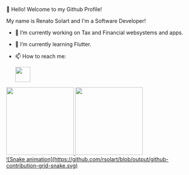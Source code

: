 👋 Hello! Welcome to my Github Profile! 

My name is Renato Solart and I'm a Software Developer!

<!--
My stacks:

1. Front
<div class="row">
<img src="https://cdn.jsdelivr.net/gh/devicons/devicon/icons/html5/html5-original-wordmark.svg" width="40" title="HTML5"/>
<img src="https://cdn.jsdelivr.net/gh/devicons/devicon/icons/css3/css3-original.svg" width="40" title="CSS3"/>
<img src="https://cdn.jsdelivr.net/gh/devicons/devicon/icons/javascript/javascript-original.svg" width="40" title="JavaScript"/>
<img src="https://cdn.jsdelivr.net/gh/devicons/devicon/icons/jquery/jquery-original-wordmark.svg" width="40" title="JQuery"/>
<img src="https://cdn.jsdelivr.net/gh/devicons/devicon/icons/bootstrap/bootstrap-original.svg" width="40" title="Bootstrap"/>
<img src="https://cdn.jsdelivr.net/gh/devicons/devicon/icons/react/react-original-wordmark.svg" width="40" title=“React"/>
<img src="https://cdn.jsdelivr.net/gh/devicons/devicon/icons/vuejs/vuejs-original-wordmark.svg" width="40" title=“Vue.js”/>
</div>

2. Back
<div class="row">
<img src="https://cdn.jsdelivr.net/gh/devicons/devicon/icons/python/python-original-wordmark.svg" width="40" title=“Python”/>
<img src="https://cdn.jsdelivr.net/gh/devicons/devicon/icons/django/django-plain.svg" width="40" title="Django"/>
<img src="https://cdn.jsdelivr.net/gh/devicons/devicon/icons/yii/yii-original-wordmark.svg" width="40" title=“YiiPHP”/>
</div>

3. Database
<div class="row">
<img src="https://cdn.jsdelivr.net/gh/devicons/devicon/icons/postgresql/postgresql-original-wordmark.svg" width="40" title=“PostgreSQL”/>
<img src="https://cdn.jsdelivr.net/gh/devicons/devicon/icons/mysql/mysql-original-wordmark.svg" width="40" title="MySQL"/>
<img src="https://cdn.jsdelivr.net/gh/devicons/devicon/icons/oracle/oracle-original.svg" width="40" title=“OracleDB”/>
</div>

4. Devops
<div class="row">
<img src="https://cdn.jsdelivr.net/gh/devicons/devicon/icons/docker/docker-original-wordmark.svg" width="40" title="Docker"/>
<img src="https://cdn.jsdelivr.net/gh/devicons/devicon/icons/heroku/heroku-original-wordmark.svg" width="40" title="Heroku"/>
<img src="https://cdn.jsdelivr.net/gh/devicons/devicon/icons/git/git-original-wordmark.svg" width="40" title="Git"/>
<img src="https://cdn.jsdelivr.net/gh/devicons/devicon/icons/linux/linux-original.svg" width="40" title="Linux"/>
</div>

5. Agile
<div class="row">
<img src="https://cdn.jsdelivr.net/gh/devicons/devicon/icons/jira/jira-original.svg" width="40" title="Jira"/>
</div>

6. Data
<div class="row">
<img src="https://cdn.jsdelivr.net/gh/devicons/devicon/icons/numpy/numpy-original-wordmark.svg" width="40" title="NumPy"/>
<img src="https://cdn.jsdelivr.net/gh/devicons/devicon/icons/pandas/pandas-original-wordmark.svg" width="40" title=“Pandas”/>
</div>

7. Learning
<div class="row">
<img src="https://cdn.jsdelivr.net/gh/devicons/devicon/icons/flutter/flutter-original.svg" width="40" title="Flutter"/>
<img src="https://cdn.jsdelivr.net/gh/devicons/devicon/icons/apachekafka/apachekafka-original.svg" width="40" title="Kafka"/>
</div>
-->
<!--
**rsolart/rsolart** is a ✨ _special_ ✨ repository because its `README.md` (this file) appears on your GitHub profile.

Here are some ideas to get you started:
-->

- 🔭 I’m currently working on Tax and Financial websystems and apps.
- 🌱 I’m currently learning Flutter.
- 📫 How to reach me:

  <a href="https://www.linkedin.com/in/renato-solart/"><img src="https://cdn.jsdelivr.net/gh/devicons/devicon/icons/linkedin/linkedin-original.svg" width="40"/></a>
          
<div>
<a href="https://github.com/rsolart">
<img height="180em" src="https://github-readme-stats.vercel.app/api/top-langs/?username=rsolart&layout=compact&langs_count=7&theme=dracula"/>
<img height="180em" src="https://github-readme-stats.vercel.app/api?username=rsolart&show_icons=true&theme=dracula&include_all_commits=true&count_private=true"/>
</div>
![Snake animation](https://github.com/rsolart/blob/output/github-contribution-grid-snake.svg)

